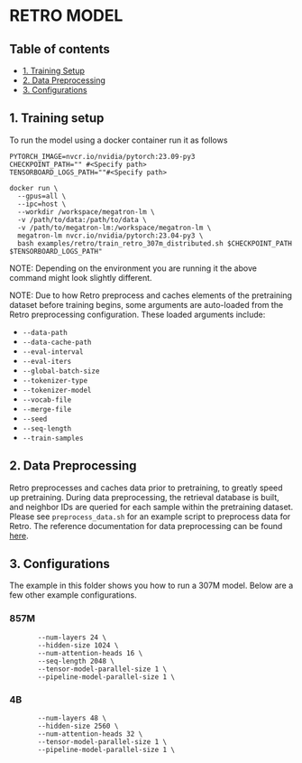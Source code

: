 # RETRO MODEL

## Table of contents
- [1. Training Setup](#1-training-setup)
- [2. Data Preprocessing](#2-data-preprocessing)
- [3. Configurations](#3-configurations)

## 1. Training setup
<a id="markdown-training-setup" name="training-setup"></a>

To run the model using a docker container run it as follows
```
PYTORCH_IMAGE=nvcr.io/nvidia/pytorch:23.09-py3
CHECKPOINT_PATH="" #<Specify path>
TENSORBOARD_LOGS_PATH=""#<Specify path>

docker run \
  --gpus=all \
  --ipc=host \
  --workdir /workspace/megatron-lm \
  -v /path/to/data:/path/to/data \
  -v /path/to/megatron-lm:/workspace/megatron-lm \
  megatron-lm nvcr.io/nvidia/pytorch:23.04-py3 \
  bash examples/retro/train_retro_307m_distributed.sh $CHECKPOINT_PATH $TENSORBOARD_LOGS_PATH"

```
NOTE: Depending on the environment you are running it the above command might look slightly different.

NOTE: Due to how Retro preprocess and caches elements of the pretraining dataset before training begins, some arguments are auto-loaded from the Retro preprocessing configuration. These loaded arguments include:

- `--data-path`
- `--data-cache-path`
- `--eval-interval`
- `--eval-iters`
- `--global-batch-size`
- `--tokenizer-type`
- `--tokenizer-model`
- `--vocab-file`
- `--merge-file`
- `--seed`
- `--seq-length`
- `--train-samples`


## 2. Data Preprocessing
<a id="markdown-data-preprocessing" name="data-preprocessing"></a>

Retro preprocesses and caches data prior to pretraining, to greatly speed up pretraining. During data preprocessing, the retrieval database is built, and neighbor IDs are queried for each sample within the pretraining dataset. Please see `preprocess_data.sh` for an example script to preprocess data for Retro. The reference documentation for data preprocessing can be found [here](tools/retro/README.md).


## 3. Configurations
<a id="markdown-configurations" name="configurations"></a>
The example in this folder shows you how to run a 307M model. Below are a few other example configurations.

### 857M 
```
       --num-layers 24 \
       --hidden-size 1024 \
       --num-attention-heads 16 \
       --seq-length 2048 \
       --tensor-model-parallel-size 1 \
       --pipeline-model-parallel-size 1 \

```

### 4B
```
       --num-layers 48 \
       --hidden-size 2560 \
       --num-attention-heads 32 \
       --tensor-model-parallel-size 1 \
       --pipeline-model-parallel-size 1 \

```
